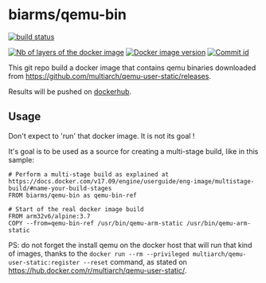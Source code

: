 # biarms/qemu-bin

[![build status](https://api.travis-ci.org/biarms/qemu-bin.svg?branch=master)](https://travis-ci.org/biarms/qemu-bin)

[![Nb of layers of the docker image](https://images.microbadger.com/badges/image/biarms/qemu-bin.svg)](https://microbadger.com/images/biarms/qemu-bin)
[![Docker image version](https://images.microbadger.com/badges/version/biarms/qemu-bin.svg)](https://microbadger.com/images/biarms/qemu-bin)
[![Commit id](https://images.microbadger.com/badges/commit/biarms/qemu-bin.svg)](https://microbadger.com/images/biarms/qemu-bin)

This git repo build a docker image that contains qemu binaries downloaded from https://github.com/multiarch/qemu-user-static/releases.

Results will be pushed on [dockerhub](https://hub.docker.com/r/biarms/qemu-bin).

## Usage

Don't expect to 'run' that docker image. It is not its goal !

It's goal is to be used as a source for creating a multi-stage build, like in this sample:

```
# Perform a multi-stage build as explained at https://docs.docker.com/v17.09/engine/userguide/eng-image/multistage-build/#name-your-build-stages
FROM biarms/qemu-bin as qemu-bin-ref

# Start of the real docker image build
FROM arm32v6/alpine:3.7
COPY --from=qemu-bin-ref /usr/bin/qemu-arm-static /usr/bin/qemu-arm-static
```

PS: do not forget the install qemu on the docker host that will run that kind of images, thanks to the `docker run --rm --privileged multiarch/qemu-user-static:register --reset` command, as stated on https://hub.docker.com/r/multiarch/qemu-user-static/.